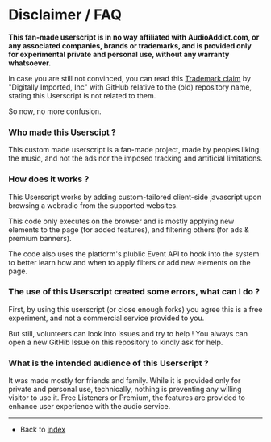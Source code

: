 # Disclaimer / FAQ

**This fan-made userscript is in no way affiliated with AudioAddict.com, or any associated companies, brands or trademarks, and is provided only for experimental private and personal use, without any warranty whatsoever.**

In case you are still not convinced, you can read this [Trademark claim](./DigitallyImportedTrademarkClaim.md) by "Digitally Imported, Inc" with GitHub relative to the (old) repository name, stating this Userscript is not related to them.

So now, no more confusion.

### Who made this Userscipt ?

This custom made userscript is a fan-made project, made by peoples liking the music, and not the ads nor the imposed tracking and artificial limitations.

### How does it works ?

This Userscript works by adding custom-tailored client-side javascript upon browsing a webradio from the supported websites.

This code only executes on the browser and is mostly applying new elements to the page (for added features), and filtering others (for ads & premium banners).

The code also uses the platform's plublic Event API to hook into the system to better learn how and when to apply filters or add new elements on the page. 

### The use of this Userscript created some errors, what can I do ?

First, by using this userscript (or close enough forks) you agree this is a free experiment, and not a commercial service provided to you.

But still, volunteers can look into issues and try to help ! You always can open a new GitHib Issue on this repository to kindly ask for help. 

### What is the intended audience of this Userscript ?

It was made mostly for friends and family.
While it is provided only for private and personal use, technically, nothing is preventing any willing visitor to use it.
Free Listeners or Premium, the features are provided to enhance user experience with the audio service.

- - -
* Back to [index](../README.md)
